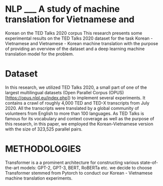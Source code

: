 # NLP ___ A study of machine translation for Vietnamese and
Korean on the TED Talks 2020 corpus
This research presents some experimental results on the TED Talks 2020 dataset for the task Korean - Vietnamese and Vietnamese - Korean machine translation with the purpose of providing an overview of the dataset and a deep learning machine translation model for the problem.
# Dataset 
In this research, we utilized TED Talks 2020, a small part of one of the largest multilingual datasets (Open Parallel Corpus (OPUS)[https://opus.nlpl.eu/index.php]) to implement several experiments. It contains a crawl of roughly 4,000 TED and TED-X transcripts from July 2020. All the transcripts were translated by a global community of volunteers from English to more than 100 languages. As TED Talks is famous for its vocabulary and context coverage as well as the purpose of this research, in this paper, we employed the Korean-Vietnamese version with the size of 323,525 parallel pairs.

# METHODOLOGIES
Transformer is a a prominent architecture for constructing various state-of-the-art models: GPT-2, GPT-3, BERT, RoBERTa etc. we decide to choose Transformer stemmed from Pytorch to conduct our Korean - Vietnamese machine translation experiments.
